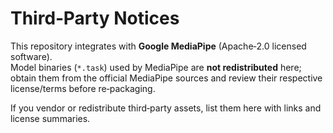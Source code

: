 # Third‑Party Notices

This repository integrates with **Google MediaPipe** (Apache‑2.0 licensed software).  
Model binaries (`*.task`) used by MediaPipe are **not redistributed** here; obtain them from the official MediaPipe sources and review their respective license/terms before re‑packaging.

If you vendor or redistribute third‑party assets, list them here with links and license summaries.
